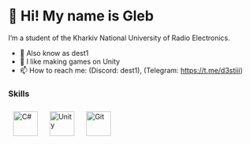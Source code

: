 
# 👋 Hi! My name is Gleb

I’m a student of the Kharkiv National University of Radio Electronics.

- 👀 Also know as dest1
- 💞️ I like making games on Unity
- 📫 How to reach me: (Discord: dest1), (Telegram: https://t.me/d3stiii)

### Skills

<p align="left">
<img style="margin: 10px" src="https://profilinator.rishav.dev/skills-assets/csharp-original.svg" alt="C#" height="50" />  
<img style="margin: 10px" src="https://profilinator.rishav.dev/skills-assets/unity.png" alt="Unity" height="50" />  
<img style="margin: 10px" src="https://profilinator.rishav.dev/skills-assets/git-scm-icon.svg" alt="Git" height="50" />  
</p>
